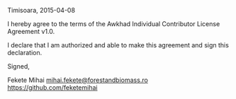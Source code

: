Timisoara, 2015-04-08

I hereby agree to the terms of the Awkhad Individual Contributor License
Agreement v1.0.

I declare that I am authorized and able to make this agreement and sign this
declaration.

Signed,

Fekete Mihai mihai.fekete@forestandbiomass.ro https://github.com/feketemihai
